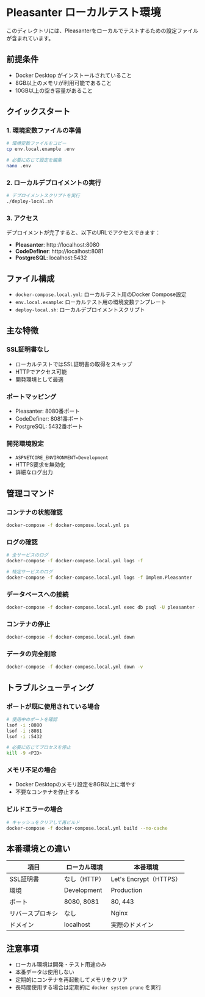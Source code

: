 # Pleasanter ローカルテスト環境

このディレクトリには、Pleasanterをローカルでテストするための設定ファイルが含まれています。

## 前提条件

- Docker Desktop がインストールされていること
- 8GB以上のメモリが利用可能であること
- 10GB以上の空き容量があること

## クイックスタート

### 1. 環境変数ファイルの準備

```bash
# 環境変数ファイルをコピー
cp env.local.example .env

# 必要に応じて設定を編集
nano .env
```

### 2. ローカルデプロイメントの実行

```bash
# デプロイメントスクリプトを実行
./deploy-local.sh
```

### 3. アクセス

デプロイメントが完了すると、以下のURLでアクセスできます：

- **Pleasanter**: http://localhost:8080
- **CodeDefiner**: http://localhost:8081
- **PostgreSQL**: localhost:5432

## ファイル構成

- `docker-compose.local.yml`: ローカルテスト用のDocker Compose設定
- `env.local.example`: ローカルテスト用の環境変数テンプレート
- `deploy-local.sh`: ローカルデプロイメントスクリプト

## 主な特徴

### SSL証明書なし
- ローカルテストではSSL証明書の取得をスキップ
- HTTPでアクセス可能
- 開発環境として最適

### ポートマッピング
- Pleasanter: 8080番ポート
- CodeDefiner: 8081番ポート
- PostgreSQL: 5432番ポート

### 開発環境設定
- `ASPNETCORE_ENVIRONMENT=Development`
- HTTPS要求を無効化
- 詳細なログ出力

## 管理コマンド

### コンテナの状態確認
```bash
docker-compose -f docker-compose.local.yml ps
```

### ログの確認
```bash
# 全サービスのログ
docker-compose -f docker-compose.local.yml logs -f

# 特定サービスのログ
docker-compose -f docker-compose.local.yml logs -f Implem.Pleasanter
```

### データベースへの接続
```bash
docker-compose -f docker-compose.local.yml exec db psql -U pleasanter -d pleasanter
```

### コンテナの停止
```bash
docker-compose -f docker-compose.local.yml down
```

### データの完全削除
```bash
docker-compose -f docker-compose.local.yml down -v
```

## トラブルシューティング

### ポートが既に使用されている場合
```bash
# 使用中のポートを確認
lsof -i :8080
lsof -i :8081
lsof -i :5432

# 必要に応じてプロセスを停止
kill -9 <PID>
```

### メモリ不足の場合
- Docker Desktopのメモリ設定を8GB以上に増やす
- 不要なコンテナを停止する

### ビルドエラーの場合
```bash
# キャッシュをクリアして再ビルド
docker-compose -f docker-compose.local.yml build --no-cache
```

## 本番環境との違い

| 項目 | ローカル環境 | 本番環境 |
|------|-------------|----------|
| SSL証明書 | なし（HTTP） | Let's Encrypt（HTTPS） |
| 環境 | Development | Production |
| ポート | 8080, 8081 | 80, 443 |
| リバースプロキシ | なし | Nginx |
| ドメイン | localhost | 実際のドメイン |

## 注意事項

- ローカル環境は開発・テスト用途のみ
- 本番データは使用しない
- 定期的にコンテナを再起動してメモリをクリア
- 長時間使用する場合は定期的に `docker system prune` を実行 